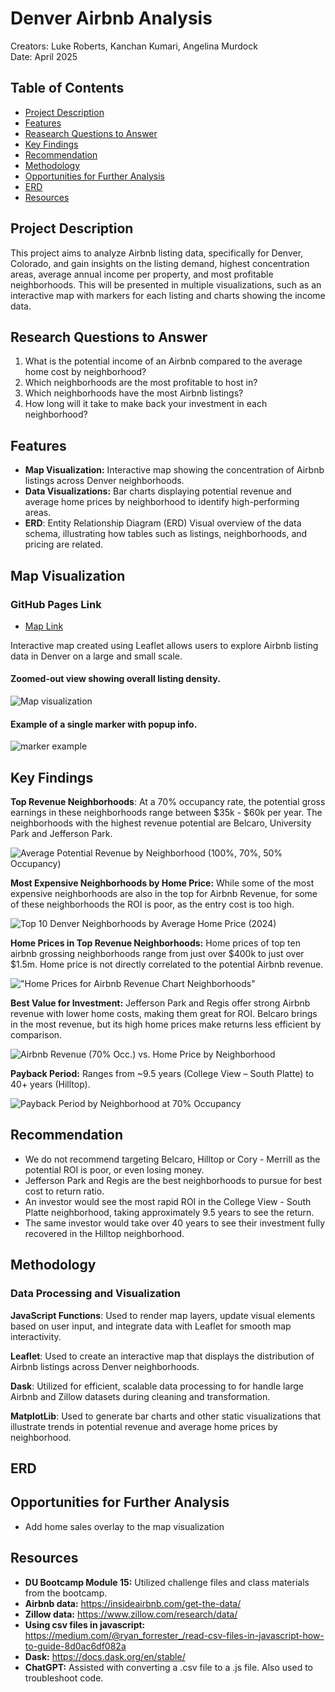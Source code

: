 # Denver Airbnb Analysis
Creators: Luke Roberts, Kanchan Kumari, Angelina Murdock<br>
Date: April 2025

## Table of Contents
- [Project Description](#project-description)
- [Features](#features)
- [Reasearch Questions to Answer](#research-questions-to-answer)
- [Key Findings](#key-findings)
- [Recommendation](#recommendation)
- [Methodology](#methodology)
- [Opportunities for Further Analysis](#opportunities-for-further-analysis)
- [ERD](#erd)
- [Resources](#resources)

## Project Description
This project aims to analyze Airbnb listing data, specifically for Denver, Colorado, and gain insights on the listing demand, highest concentration areas, average annual income per property, and most profitable neighborhoods. This will be presented in multiple visualizations, such as an interactive map with markers for each listing and charts showing the income data. 

## Research Questions to Answer
1. What is the potential income of an Airbnb compared to the average home cost by neighborhood?
2. Which neighborhoods are the most profitable to host in?
3. Which neighborhoods have the most Airbnb listings?
4. How long will it take to make back your investment in each neighborhood?

## Features
- **Map Visualization:** Interactive map showing the concentration of Airbnb listings across Denver neighborhoods.
- **Data Visualizations:** Bar charts displaying potential revenue and average home prices by neighborhood to identify high-performing areas.
- **ERD**: Entity Relationship Diagram (ERD)
Visual overview of the data schema, illustrating how tables such as listings, neighborhoods, and pricing are related.


## Map Visualization 
### GitHub Pages Link
- [Map Link](https://iniirie.github.io/Project-5_Group-3/Map/)

Interactive map created using Leaflet allows users to explore Airbnb listing data in Denver on a large and small scale.
#### Zoomed-out view showing overall listing density.
![Map visualization](Map/Images/zoomed_out_map_visualization.png)

#### Example of a single marker with popup info.
![marker example](Map/Images/single_marker.png)


## Key Findings
**Top Revenue Neighborhoods**: At a 70% occupancy rate, the potential gross earnings in these neighborhoods range between $35k - $60k per year. The neighborhoods with the highest revenue potential are Belcaro, University Park and Jefferson Park.

![Average Potential Revenue by Neighborhood (100%, 70%, 50% Occupancy)](Graphs/avg_potential_revenue_neighborhood.png)

**Most Expensive Neighborhoods by Home Price:** While some of the most expensive neighborhoods are also in the top for Airbnb Revenue, for some of these neighborhoods the ROI is poor, as the entry cost is too high.

![Top 10 Denver Neighborhoods by Average Home Price (2024)](Graphs/top_10_neighborhoods_price.png)

**Home Prices in Top Revenue Neighborhoods:** Home prices of top ten airbnb grossing neighborhoods range from just over $400k to just over $1.5m. Home price is not directly correlated to the potential Airbnb revenue.

!["Home Prices for Airbnb Revenue Chart Neighborhoods"](Graphs/home_prices.png)

**Best Value for Investment:**
Jefferson Park and Regis offer strong Airbnb revenue with lower home costs, making them great for ROI. Belcaro brings in the most revenue, but its high home prices make returns less efficient by comparison.

![Airbnb Revenue (70% Occ.) vs. Home Price by Neighborhood](Graphs/revenue_v_home_price.png)

**Payback Period:** Ranges from ~9.5 years (College View – South Platte) to 40+ years (Hilltop).

![Payback Period by Neighborhood at 70% Occupancy](Graphs/payback_period.png)


## Recommendation
* We do not recommend targeting Belcaro, Hilltop or Cory - Merrill as the potential ROI is poor, or even losing money.
* Jefferson Park and Regis are the best neighborhoods to pursue for best cost to return ratio. 
* An investor would see the most rapid ROI in the College View - South Platte neighborhood, taking approximately 9.5 years to see the return. 
* The same investor would take over 40 years to see their investment fully recovered in the Hilltop neighborhood. 


## Methodology
### Data Processing and Visualization
**JavaScript Functions**: Used to render map layers, update visual elements based on user input, and integrate data with Leaflet for smooth map interactivity.

**Leaflet**: Used to create an interactive map that displays the distribution of Airbnb listings across Denver neighborhoods. 

**Dask**: Utilized for efficient, scalable data processing to for handle large Airbnb and Zillow datasets during cleaning and transformation.

**MatplotLib**: Used to generate bar charts and other static visualizations that illustrate trends in potential revenue and average home prices by neighborhood.

## ERD

## Opportunities for Further Analysis
* Add home sales overlay to the map visualization

## Resources
- **DU Bootcamp Module 15:** Utilized challenge files and class materials from the bootcamp.
- **Airbnb data:** https://insideairbnb.com/get-the-data/ 
- **Zillow data:** https://www.zillow.com/research/data/ 
- **Using csv files in javascript:** https://medium.com/@ryan_forrester_/read-csv-files-in-javascript-how-to-guide-8d0ac6df082a 
- **Dask:** https://docs.dask.org/en/stable/ 
- **ChatGPT:** Assisted with converting a .csv file to a .js file. Also used to troubleshoot code.

